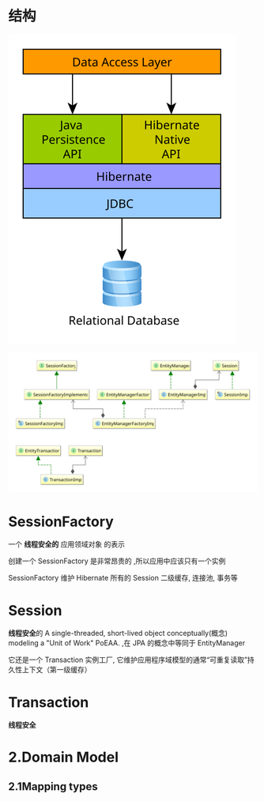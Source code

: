 # 结构
![](/Hibernate/imgs/data_access_layers.svg)

![](/Hibernate/imgs/JPA_Hibernate.svg)

# SessionFactory

一个 **线程安全的** 应用领域对象 的表示

创建一个 SessionFactory 是非常昂贵的 ,所以应用中应该只有一个实例

SessionFactory 维护 Hibernate 所有的 Session 二级缓存, 连接池, 事务等

# Session

**线程安全**的 A single-threaded, short-lived object conceptually(概念) modeling a "Unit of Work" PoEAA. ,在 JPA 的概念中等同于 EntityManager

它还是一个 Transaction 实例工厂,  它维护应用程序域模型的通常“可重复读取”持久性上下文（第一级缓存）

# Transaction 
**线程安全**

# 2.Domain Model

## 2.1Mapping types
